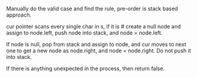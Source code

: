 
Manually do the valid case and find the rule, pre-order is stack based approach.  

cur pointer scans every single char in s, if it is # create a null node and assign to node.left, push node into stack, and node = node.left.  

If node is null, pop from stack and assign to node, and cur moves to next one to get a new node as node.right, and node = node.right. Do not push it into stack.  

If there is anything unexpected in the process, then return false.  

